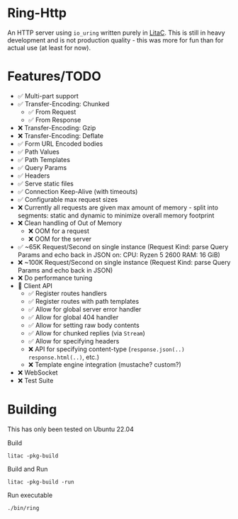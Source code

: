 Ring-Http
==
An HTTP server using `io_uring` written purely in [LitaC](https://github.com/tonysparks/litac-lang).  This is still in heavy development and is not production quality - this was more for fun than for actual use (at least for now).

Features/TODO
==
* ✅ Multi-part support
* ✅ Transfer-Encoding: Chunked
    * ✅ From Request
    * ✅ From Response
* ❌ Transfer-Encoding: Gzip
* ❌ Transfer-Encoding: Deflate
* ✅ Form URL Encoded bodies
* ✅ Path Values
* ✅ Path Templates
* ✅ Query Params
* ✅ Headers
* ✅ Serve static files
* ✅ Connection Keep-Alive (with timeouts)
* ✅ Configurable max request sizes
* ❌ Currently all requests are given max amount of memory - split into segments: static and dynamic to minimize overall memory footprint
* ❌ Clean handling of Out of Memory
    * ❌ OOM for a request
    * ❌ OOM for the server
* ✅ ~65K Request/Second on single instance (Request Kind: parse Query Params and echo back in JSON on: CPU: Ryzen 5 2600 RAM: 16 GiB)
* ❌ ~100K Request/Second on single instance (Request Kind: parse Query Params and echo back in JSON)
* ❌ Do performance tuning
* 🔧 Client API
    * ✅ Register routes handlers
    * ✅ Register routes with path templates
    * ✅ Allow for global server error handler
    * ✅ Allow for global 404 handler
    * ✅ Allow for setting raw body contents
    * ✅ Allow for chunked replies (via `Stream`)
    * ✅ Allow for specifying headers
    * ❌ API for specifying content-type (`response.json(..)` `response.html(..)`, etc.)
    * ❌ Template engine integration (mustache? custom?)
* ❌ WebSocket
* ❌ Test Suite

Building
==

This has only been tested on Ubuntu 22.04

Build
```
litac -pkg-build
```

Build and Run
```
litac -pkg-build -run
```
Run executable
```
./bin/ring
```
